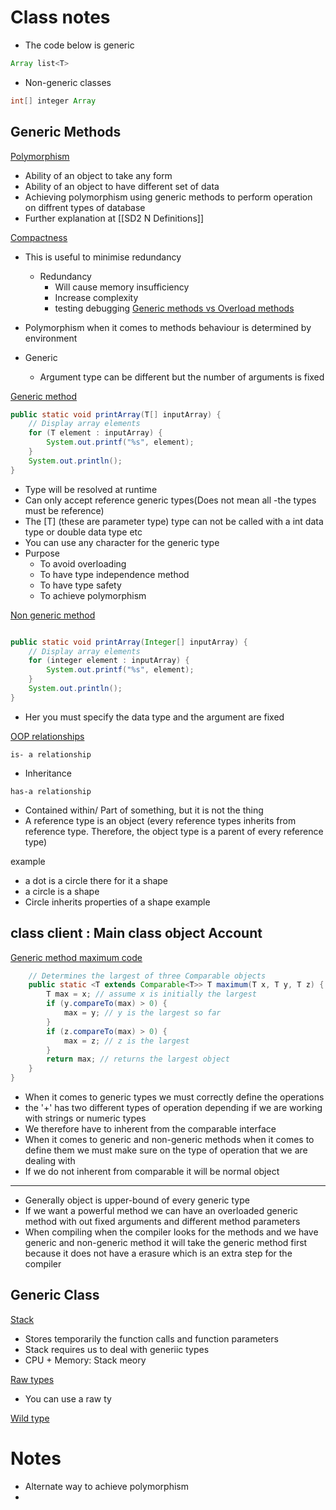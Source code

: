 
# Class notes

- The code below is generic
```java
Array list<T>
```

- Non-generic classes
```java
int[] integer Array
```

## Generic Methods
<u>Polymorphism</u>

- Ability of an object to take any form
- Ability of an object to have different set of data
- Achieving polymorphism using generic methods to perform operation on diffrent types of database 
- Further explanation at [[SD2 N Definitions]]


<u>Compactness</u>
- This is useful to minimise redundancy
	- Redundancy 
		- Will cause memory insufficiency 
		- Increase complexity
		- testing debugging
<u>Generic methods vs Overload methods</u>

- Polymorphism when it comes to methods behaviour is determined by environment 
- Generic
	- Argument type can be different but the number of arguments is fixed

<u>Generic method</u> 

```java
public static void printArray(T[] inputArray) {
    // Display array elements
    for (T element : inputArray) {
        System.out.printf("%s", element);
    }
    System.out.println();
}

```
- Type will be resolved at runtime
- Can only accept reference generic types(Does not mean all -the types must be reference)
- The [T] (these are parameter type) type can not be called with a int data type or double data type etc
- You can use any character for the generic type 
- Purpose
	- To avoid overloading
	- To have type independence method
	- To have type safety
	- To achieve polymorphism
	

<u>Non generic method</u> 

```java

public static void printArray(Integer[] inputArray) {
    // Display array elements
    for (integer element : inputArray) {
        System.out.printf("%s", element);
    }
    System.out.println();
}

```

- Her you must specify the data type and the argument are fixed

<u>OOP relationships</u>

`is- a relationship`
- Inheritance 
  
`has-a relationship`
- Contained within/ Part of something, but it is not the thing
- A reference type is an object (every reference types inherits from reference type. Therefore, the object type is a parent  of every reference type)

example
- a dot is a circle there for it a shape
- a circle is a shape 
- Circle inherits properties of a shape
example

class client : Main class
	object Account 
--------------------------------------------------------------------------------------------
<U>Generic method maximum code</u>

```java
    // Determines the largest of three Comparable objects
    public static <T extends Comparable<T>> T maximum(T x, T y, T z) {
        T max = x; // assume x is initially the largest
        if (y.compareTo(max) > 0) {
            max = y; // y is the largest so far
        }
        if (z.compareTo(max) > 0) {
            max = z; // z is the largest
        }
        return max; // returns the largest object
    }
}
```

- When it comes to generic types we must correctly define the operations
-  the '+' has two different types of operation depending if we are working with strings or numeric types
- We therefore have to inherent from the comparable interface 
- When it comes to generic and non-generic methods when it comes to define them we must make sure on the type of operation that we are dealing with
- If we do not inherent from comparable it will be normal object
  
-----------------------------------------------------------------
	
- Generally object is upper-bound of every generic type
- If we want a powerful method we can have an overloaded generic method with out fixed arguments and different method parameters
- When compiling when the compiler looks for the methods and we have generic and non-generic method it will take the generic method first because it does not have a erasure which is an extra step for the compiler

## Generic Class

<u>Stack</u>

- Stores temporarily the function calls and function parameters
- Stack requires us to deal with generiic types
- CPU + Memory: Stack meory

<u>Raw types</u>

- You can use a raw ty

<u>Wild type</u>

# Notes

- Alternate way to achieve polymorphism
- 